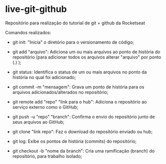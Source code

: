 # live-git-github
Repositório para realização do tutorial de git + github da Rocketseat

Comandos realizados:

- git init: "Inicia" o diretório para o versionamento de código;

- git add "arquivo": Adiciona um ou mais arquivos ao ponto de história do repositório (para adicionar todos os arquivos alterar "arquivo" por ponto (.) );

- git status: Identifica o status de um ou mais arquivos no ponto da história no qual foi adicionado;

- git commit -m "mensagem": Grava um ponto de história para os arquivos adicionados/alterados no repositório;

- git remote add "repo" "link para o hub": Adiciona o repositório ao serviço externo como o GitHub;

- git push -u "repo" "branch": Confirma o envio do repositório junto de seus arquivos ao GitHub;

- git clone "link repo": Faz o download do repositório enviado ou hub;

- git log: Exibe os pontos de história (commits) do repositório;

- git checkout -b "nome da branch": Cria uma ramificação (branch) do repositório, para trabalho isolado;

